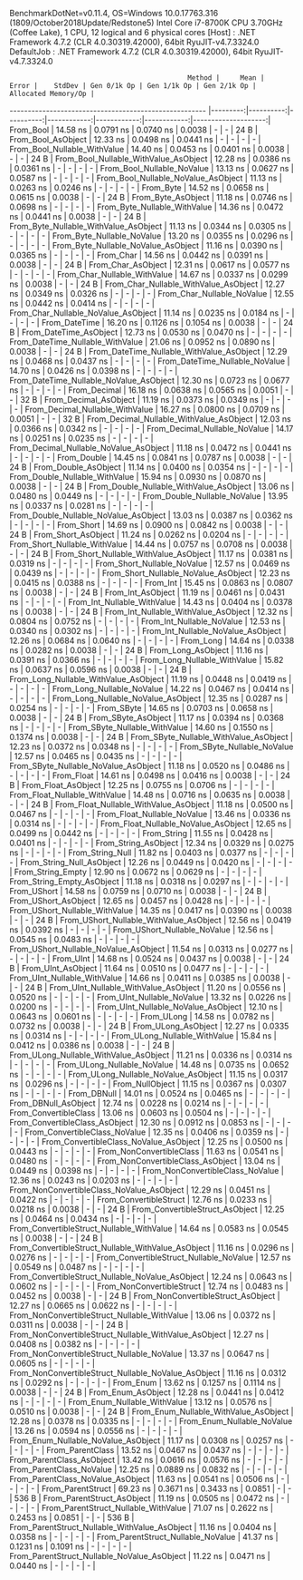 
BenchmarkDotNet=v0.11.4, OS=Windows 10.0.17763.316 (1809/October2018Update/Redstone5)
Intel Core i7-8700K CPU 3.70GHz (Coffee Lake), 1 CPU, 12 logical and 6 physical cores
  [Host]     : .NET Framework 4.7.2 (CLR 4.0.30319.42000), 64bit RyuJIT-v4.7.3324.0
  DefaultJob : .NET Framework 4.7.2 (CLR 4.0.30319.42000), 64bit RyuJIT-v4.7.3324.0


                                                Method |     Mean |     Error |    StdDev | Gen 0/1k Op | Gen 1/1k Op | Gen 2/1k Op | Allocated Memory/Op |
------------------------------------------------------ |---------:|----------:|----------:|------------:|------------:|------------:|--------------------:|
                                             From_Bool | 14.58 ns | 0.0791 ns | 0.0740 ns |      0.0038 |           - |           - |                24 B |
                                    From_Bool_AsObject | 12.33 ns | 0.0498 ns | 0.0441 ns |           - |           - |           - |                   - |
                          From_Bool_Nullable_WithValue | 14.40 ns | 0.0453 ns | 0.0401 ns |      0.0038 |           - |           - |                24 B |
                 From_Bool_Nullable_WithValue_AsObject | 12.28 ns | 0.0386 ns | 0.0361 ns |           - |           - |           - |                   - |
                            From_Bool_Nullable_NoValue | 13.13 ns | 0.0627 ns | 0.0587 ns |           - |           - |           - |                   - |
                   From_Bool_Nullable_NoValue_AsObject | 11.13 ns | 0.0263 ns | 0.0246 ns |           - |           - |           - |                   - |
                                             From_Byte | 14.52 ns | 0.0658 ns | 0.0615 ns |      0.0038 |           - |           - |                24 B |
                                    From_Byte_AsObject | 11.18 ns | 0.0746 ns | 0.0698 ns |           - |           - |           - |                   - |
                          From_Byte_Nullable_WithValue | 14.36 ns | 0.0472 ns | 0.0441 ns |      0.0038 |           - |           - |                24 B |
                 From_Byte_Nullable_WithValue_AsObject | 11.13 ns | 0.0344 ns | 0.0305 ns |           - |           - |           - |                   - |
                            From_Byte_Nullable_NoValue | 13.20 ns | 0.0355 ns | 0.0296 ns |           - |           - |           - |                   - |
                   From_Byte_Nullable_NoValue_AsObject | 11.16 ns | 0.0390 ns | 0.0365 ns |           - |           - |           - |                   - |
                                             From_Char | 14.56 ns | 0.0442 ns | 0.0391 ns |      0.0038 |           - |           - |                24 B |
                                    From_Char_AsObject | 12.31 ns | 0.0617 ns | 0.0577 ns |           - |           - |           - |                   - |
                          From_Char_Nullable_WithValue | 14.67 ns | 0.0337 ns | 0.0299 ns |      0.0038 |           - |           - |                24 B |
                 From_Char_Nullable_WithValue_AsObject | 12.27 ns | 0.0349 ns | 0.0326 ns |           - |           - |           - |                   - |
                            From_Char_Nullable_NoValue | 12.55 ns | 0.0442 ns | 0.0414 ns |           - |           - |           - |                   - |
                   From_Char_Nullable_NoValue_AsObject | 11.14 ns | 0.0235 ns | 0.0184 ns |           - |           - |           - |                   - |
                                         From_DateTime | 16.20 ns | 0.1126 ns | 0.1054 ns |      0.0038 |           - |           - |                24 B |
                                From_DateTime_AsObject | 12.73 ns | 0.0530 ns | 0.0470 ns |           - |           - |           - |                   - |
                      From_DateTime_Nullable_WithValue | 21.06 ns | 0.0952 ns | 0.0890 ns |      0.0038 |           - |           - |                24 B |
             From_DateTime_Nullable_WithValue_AsObject | 12.29 ns | 0.0468 ns | 0.0437 ns |           - |           - |           - |                   - |
                        From_DateTime_Nullable_NoValue | 14.70 ns | 0.0426 ns | 0.0398 ns |           - |           - |           - |                   - |
               From_DateTime_Nullable_NoValue_AsObject | 12.30 ns | 0.0723 ns | 0.0677 ns |           - |           - |           - |                   - |
                                          From_Decimal | 16.18 ns | 0.0638 ns | 0.0565 ns |      0.0051 |           - |           - |                32 B |
                                 From_Decimal_AsObject | 11.19 ns | 0.0373 ns | 0.0349 ns |           - |           - |           - |                   - |
                       From_Decimal_Nullable_WithValue | 16.27 ns | 0.0800 ns | 0.0709 ns |      0.0051 |           - |           - |                32 B |
              From_Decimal_Nullable_WithValue_AsObject | 12.03 ns | 0.0366 ns | 0.0342 ns |           - |           - |           - |                   - |
                         From_Decimal_Nullable_NoValue | 14.17 ns | 0.0251 ns | 0.0235 ns |           - |           - |           - |                   - |
                From_Decimal_Nullable_NoValue_AsObject | 11.18 ns | 0.0472 ns | 0.0441 ns |           - |           - |           - |                   - |
                                           From_Double | 14.45 ns | 0.0841 ns | 0.0787 ns |      0.0038 |           - |           - |                24 B |
                                  From_Double_AsObject | 11.14 ns | 0.0400 ns | 0.0354 ns |           - |           - |           - |                   - |
                        From_Double_Nullable_WithValue | 15.94 ns | 0.0930 ns | 0.0870 ns |      0.0038 |           - |           - |                24 B |
               From_Double_Nullable_WithValue_AsObject | 13.06 ns | 0.0480 ns | 0.0449 ns |           - |           - |           - |                   - |
                          From_Double_Nullable_NoValue | 13.95 ns | 0.0337 ns | 0.0281 ns |           - |           - |           - |                   - |
                 From_Double_Nullable_NoValue_AsObject | 13.03 ns | 0.0387 ns | 0.0362 ns |           - |           - |           - |                   - |
                                            From_Short | 14.69 ns | 0.0900 ns | 0.0842 ns |      0.0038 |           - |           - |                24 B |
                                   From_Short_AsObject | 11.24 ns | 0.0262 ns | 0.0204 ns |           - |           - |           - |                   - |
                         From_Short_Nullable_WithValue | 14.44 ns | 0.0757 ns | 0.0708 ns |      0.0038 |           - |           - |                24 B |
                From_Short_Nullable_WithValue_AsObject | 11.17 ns | 0.0381 ns | 0.0319 ns |           - |           - |           - |                   - |
                           From_Short_Nullable_NoValue | 12.57 ns | 0.0469 ns | 0.0439 ns |           - |           - |           - |                   - |
                  From_Short_Nullable_NoValue_AsObject | 12.23 ns | 0.0415 ns | 0.0388 ns |           - |           - |           - |                   - |
                                              From_Int | 15.45 ns | 0.0863 ns | 0.0807 ns |      0.0038 |           - |           - |                24 B |
                                     From_Int_AsObject | 11.19 ns | 0.0461 ns | 0.0431 ns |           - |           - |           - |                   - |
                           From_Int_Nullable_WithValue | 14.43 ns | 0.0404 ns | 0.0378 ns |      0.0038 |           - |           - |                24 B |
                  From_Int_Nullable_WithValue_AsObject | 12.32 ns | 0.0804 ns | 0.0752 ns |           - |           - |           - |                   - |
                             From_Int_Nullable_NoValue | 12.53 ns | 0.0340 ns | 0.0302 ns |           - |           - |           - |                   - |
                    From_Int_Nullable_NoValue_AsObject | 12.26 ns | 0.0684 ns | 0.0640 ns |           - |           - |           - |                   - |
                                             From_Long | 14.64 ns | 0.0338 ns | 0.0282 ns |      0.0038 |           - |           - |                24 B |
                                    From_Long_AsObject | 11.16 ns | 0.0391 ns | 0.0366 ns |           - |           - |           - |                   - |
                          From_Long_Nullable_WithValue | 15.82 ns | 0.0637 ns | 0.0596 ns |      0.0038 |           - |           - |                24 B |
                 From_Long_Nullable_WithValue_AsObject | 11.19 ns | 0.0448 ns | 0.0419 ns |           - |           - |           - |                   - |
                            From_Long_Nullable_NoValue | 14.22 ns | 0.0467 ns | 0.0414 ns |           - |           - |           - |                   - |
                   From_Long_Nullable_NoValue_AsObject | 12.35 ns | 0.0287 ns | 0.0254 ns |           - |           - |           - |                   - |
                                            From_SByte | 14.65 ns | 0.0703 ns | 0.0658 ns |      0.0038 |           - |           - |                24 B |
                                   From_SByte_AsObject | 11.17 ns | 0.0394 ns | 0.0368 ns |           - |           - |           - |                   - |
                         From_SByte_Nullable_WithValue | 14.60 ns | 0.1550 ns | 0.1374 ns |      0.0038 |           - |           - |                24 B |
                From_SByte_Nullable_WithValue_AsObject | 12.23 ns | 0.0372 ns | 0.0348 ns |           - |           - |           - |                   - |
                           From_SByte_Nullable_NoValue | 12.57 ns | 0.0465 ns | 0.0435 ns |           - |           - |           - |                   - |
                  From_SByte_Nullable_NoValue_AsObject | 11.18 ns | 0.0520 ns | 0.0486 ns |           - |           - |           - |                   - |
                                            From_Float | 14.61 ns | 0.0498 ns | 0.0416 ns |      0.0038 |           - |           - |                24 B |
                                   From_Float_AsObject | 12.25 ns | 0.0755 ns | 0.0706 ns |           - |           - |           - |                   - |
                         From_Float_Nullable_WithValue | 14.48 ns | 0.0716 ns | 0.0635 ns |      0.0038 |           - |           - |                24 B |
                From_Float_Nullable_WithValue_AsObject | 11.18 ns | 0.0500 ns | 0.0467 ns |           - |           - |           - |                   - |
                           From_Float_Nullable_NoValue | 13.46 ns | 0.0336 ns | 0.0314 ns |           - |           - |           - |                   - |
                  From_Float_Nullable_NoValue_AsObject | 12.65 ns | 0.0499 ns | 0.0442 ns |           - |           - |           - |                   - |
                                           From_String | 11.55 ns | 0.0428 ns | 0.0401 ns |           - |           - |           - |                   - |
                                  From_String_AsObject | 12.34 ns | 0.0329 ns | 0.0275 ns |           - |           - |           - |                   - |
                                      From_String_Null | 11.82 ns | 0.0403 ns | 0.0377 ns |           - |           - |           - |                   - |
                             From_String_Null_AsObject | 12.26 ns | 0.0449 ns | 0.0420 ns |           - |           - |           - |                   - |
                                     From_String_Empty | 12.90 ns | 0.0672 ns | 0.0629 ns |           - |           - |           - |                   - |
                            From_String_Empty_AsObject | 11.18 ns | 0.0318 ns | 0.0297 ns |           - |           - |           - |                   - |
                                           From_UShort | 14.58 ns | 0.0759 ns | 0.0710 ns |      0.0038 |           - |           - |                24 B |
                                  From_UShort_AsObject | 12.65 ns | 0.0457 ns | 0.0428 ns |           - |           - |           - |                   - |
                        From_UShort_Nullable_WithValue | 14.35 ns | 0.0417 ns | 0.0390 ns |      0.0038 |           - |           - |                24 B |
               From_UShort_Nullable_WithValue_AsObject | 12.56 ns | 0.0419 ns | 0.0392 ns |           - |           - |           - |                   - |
                          From_UShort_Nullable_NoValue | 12.56 ns | 0.0545 ns | 0.0483 ns |           - |           - |           - |                   - |
                 From_UShort_Nullable_NoValue_AsObject | 11.54 ns | 0.0313 ns | 0.0277 ns |           - |           - |           - |                   - |
                                             From_UInt | 14.68 ns | 0.0524 ns | 0.0437 ns |      0.0038 |           - |           - |                24 B |
                                    From_UInt_AsObject | 11.64 ns | 0.0510 ns | 0.0477 ns |           - |           - |           - |                   - |
                          From_UInt_Nullable_WithValue | 14.66 ns | 0.0411 ns | 0.0385 ns |      0.0038 |           - |           - |                24 B |
                 From_UInt_Nullable_WithValue_AsObject | 11.20 ns | 0.0556 ns | 0.0520 ns |           - |           - |           - |                   - |
                            From_UInt_Nullable_NoValue | 13.32 ns | 0.0226 ns | 0.0200 ns |           - |           - |           - |                   - |
                   From_UInt_Nullable_NoValue_AsObject | 12.10 ns | 0.0643 ns | 0.0601 ns |           - |           - |           - |                   - |
                                            From_ULong | 14.58 ns | 0.0782 ns | 0.0732 ns |      0.0038 |           - |           - |                24 B |
                                   From_ULong_AsObject | 12.27 ns | 0.0335 ns | 0.0314 ns |           - |           - |           - |                   - |
                         From_ULong_Nullable_WithValue | 15.84 ns | 0.0412 ns | 0.0386 ns |      0.0038 |           - |           - |                24 B |
                From_ULong_Nullable_WithValue_AsObject | 11.21 ns | 0.0336 ns | 0.0314 ns |           - |           - |           - |                   - |
                           From_ULong_Nullable_NoValue | 14.48 ns | 0.0735 ns | 0.0652 ns |           - |           - |           - |                   - |
                  From_ULong_Nullable_NoValue_AsObject | 11.15 ns | 0.0317 ns | 0.0296 ns |           - |           - |           - |                   - |
                                       From_NullObject | 11.15 ns | 0.0367 ns | 0.0307 ns |           - |           - |           - |                   - |
                                           From_DBNull | 14.01 ns | 0.0524 ns | 0.0465 ns |           - |           - |           - |                   - |
                                  From_DBNull_AsObject | 12.74 ns | 0.0228 ns | 0.0214 ns |           - |           - |           - |                   - |
                                 From_ConvertibleClass | 13.06 ns | 0.0603 ns | 0.0504 ns |           - |           - |           - |                   - |
                        From_ConvertibleClass_AsObject | 12.30 ns | 0.0912 ns | 0.0853 ns |           - |           - |           - |                   - |
                         From_ConvertibleClass_NoValue | 12.35 ns | 0.0406 ns | 0.0359 ns |           - |           - |           - |                   - |
                From_ConvertibleClass_NoValue_AsObject | 12.25 ns | 0.0500 ns | 0.0443 ns |           - |           - |           - |                   - |
                              From_NonConvertibleClass | 11.63 ns | 0.0541 ns | 0.0480 ns |           - |           - |           - |                   - |
                     From_NonConvertibleClass_AsObject | 13.04 ns | 0.0449 ns | 0.0398 ns |           - |           - |           - |                   - |
                      From_NonConvertibleClass_NoValue | 12.36 ns | 0.0243 ns | 0.0203 ns |           - |           - |           - |                   - |
             From_NonConvertibleClass_NoValue_AsObject | 12.29 ns | 0.0451 ns | 0.0422 ns |           - |           - |           - |                   - |
                                From_ConvertibleStruct | 12.76 ns | 0.0233 ns | 0.0218 ns |      0.0038 |           - |           - |                24 B |
                       From_ConvertibleStruct_AsObject | 12.25 ns | 0.0464 ns | 0.0434 ns |           - |           - |           - |                   - |
             From_ConvertibleStruct_Nullable_WithValue | 14.64 ns | 0.0583 ns | 0.0545 ns |      0.0038 |           - |           - |                24 B |
    From_ConvertibleStruct_Nullable_WithValue_AsObject | 11.16 ns | 0.0296 ns | 0.0276 ns |           - |           - |           - |                   - |
               From_ConvertibleStruct_Nullable_NoValue | 12.57 ns | 0.0549 ns | 0.0487 ns |           - |           - |           - |                   - |
      From_ConvertibleStruct_Nullable_NoValue_AsObject | 12.24 ns | 0.0643 ns | 0.0602 ns |           - |           - |           - |                   - |
                             From_NonConvertibleStruct | 12.74 ns | 0.0483 ns | 0.0452 ns |      0.0038 |           - |           - |                24 B |
                    From_NonConvertibleStruct_AsObject | 12.27 ns | 0.0665 ns | 0.0622 ns |           - |           - |           - |                   - |
          From_NonConvertibleStruct_Nullable_WithValue | 13.06 ns | 0.0372 ns | 0.0311 ns |      0.0038 |           - |           - |                24 B |
 From_NonConvertibleStruct_Nullable_WithValue_AsObject | 12.27 ns | 0.0408 ns | 0.0382 ns |           - |           - |           - |                   - |
            From_NonConvertibleStruct_Nullable_NoValue | 13.37 ns | 0.0647 ns | 0.0605 ns |           - |           - |           - |                   - |
   From_NonConvertibleStruct_Nullable_NoValue_AsObject | 11.16 ns | 0.0312 ns | 0.0292 ns |           - |           - |           - |                   - |
                                             From_Enum | 13.62 ns | 0.1257 ns | 0.1114 ns |      0.0038 |           - |           - |                24 B |
                                    From_Enum_AsObject | 12.28 ns | 0.0441 ns | 0.0412 ns |           - |           - |           - |                   - |
                          From_Enum_Nullable_WithValue | 13.12 ns | 0.0576 ns | 0.0510 ns |      0.0038 |           - |           - |                24 B |
                 From_Enum_Nullable_WithValue_AsObject | 12.28 ns | 0.0378 ns | 0.0335 ns |           - |           - |           - |                   - |
                            From_Enum_Nullable_NoValue | 13.26 ns | 0.0594 ns | 0.0556 ns |           - |           - |           - |                   - |
                   From_Enum_Nullable_NoValue_AsObject | 11.17 ns | 0.0308 ns | 0.0257 ns |           - |           - |           - |                   - |
                                      From_ParentClass | 13.52 ns | 0.0467 ns | 0.0437 ns |           - |           - |           - |                   - |
                             From_ParentClass_AsObject | 13.42 ns | 0.0616 ns | 0.0576 ns |           - |           - |           - |                   - |
                              From_ParentClass_NoValue | 12.25 ns | 0.0889 ns | 0.0832 ns |           - |           - |           - |                   - |
                     From_ParentClass_NoValue_AsObject | 11.63 ns | 0.0541 ns | 0.0506 ns |           - |           - |           - |                   - |
                                     From_ParentStruct | 69.23 ns | 0.3671 ns | 0.3433 ns |      0.0851 |           - |           - |               536 B |
                            From_ParentStruct_AsObject | 11.19 ns | 0.0505 ns | 0.0472 ns |           - |           - |           - |                   - |
                  From_ParentStruct_Nullable_WithValue | 71.07 ns | 0.2622 ns | 0.2453 ns |      0.0851 |           - |           - |               536 B |
         From_ParentStruct_Nullable_WithValue_AsObject | 11.16 ns | 0.0404 ns | 0.0358 ns |           - |           - |           - |                   - |
                    From_ParentStruct_Nullable_NoValue | 41.37 ns | 0.1231 ns | 0.1091 ns |           - |           - |           - |                   - |
           From_ParentStruct_Nullable_NoValue_AsObject | 11.22 ns | 0.0471 ns | 0.0440 ns |           - |           - |           - |                   - |
